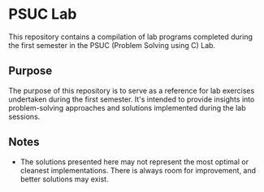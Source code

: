 # PSUC Lab

This repository contains a compilation of lab programs completed during the first semester in the PSUC (Problem Solving using C) Lab.

## Purpose
The purpose of this repository is to serve as a reference for lab exercises undertaken during the first semester. It's intended to provide insights into problem-solving approaches and solutions implemented during the lab sessions.

## Notes
- The solutions presented here may not represent the most optimal or cleanest implementations. There is always room for improvement, and better solutions may exist.
